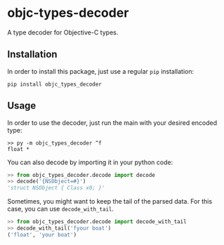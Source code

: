 # objc-types-decoder

A type decoder for Objective-C types.

## Installation

In order to install this package, just use a regular `pip` installation:

```shell
pip install objc_types_decoder
```

## Usage

In order to use the decoder, just run the main with your desired encoded type:

```shell
>> py -m objc_types_decoder ^f
float *
```

You can also decode by importing it in your python code:

```python
>> from objc_types_decoder.decode import decode
>> decode('{NSObject=#}')
'struct NSObject { Class x0; }'
```

Sometimes, you might want to keep the tail of the parsed data. For this case, you can use `decode_with_tail`.

```python
>> from objc_types_decoder.decode import decode_with_tail
>> decode_with_tail('fyour boat')
('float', 'your boat')
```

